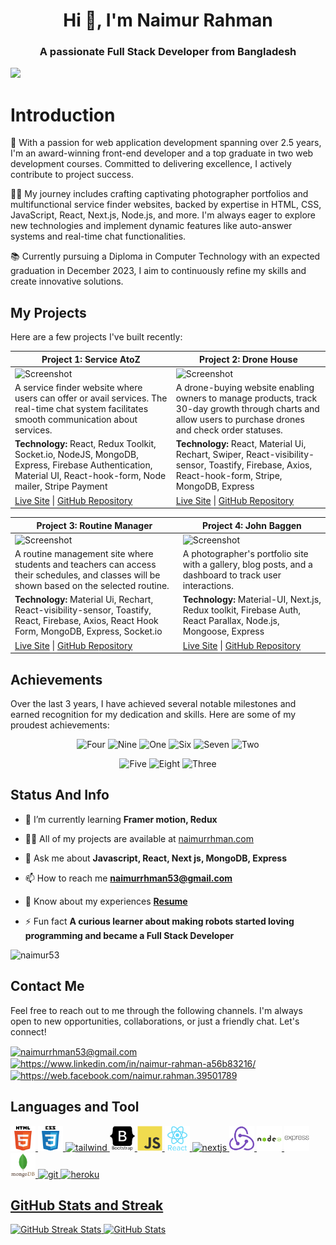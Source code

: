 <h1 align="center">Hi 👋, I'm Naimur Rahman</h1>
<h3 align="center">A passionate Full Stack Developer from Bangladesh</h3>
<img src='https://i.ibb.co/bQpCZ2r/1676490741805.jpg'/>

 # Introduction
🚀 With a passion for web application development spanning over 2.5 years, I'm an award-winning front-end developer and a top graduate in two web development courses. Committed to delivering excellence, I actively contribute to project success.

👨‍💻 My journey includes crafting captivating photographer portfolios and multifunctional service finder websites, backed by expertise in HTML, CSS, JavaScript, React, Next.js, Node.js, and more. I'm always eager to explore new technologies and implement dynamic features like auto-answer systems and real-time chat functionalities.

📚 Currently pursuing a Diploma in Computer Technology with an expected graduation in December 2023, I aim to continuously refine my skills and create innovative solutions. 
 
## My Projects

Here are a few projects I've built recently: 
 
<!-- Table 1 -->
| Project 1: Service AtoZ                     | Project 2: Drone House                            |
|--------------------------------------------|--------------------------------------------------|
| ![Screenshot](https://i.ibb.co/LgThwPZ/service-banner.jpg) | ![Screenshot](https://i.ibb.co/jrx2hwp/drone-house-banner.jpg) |
| A service finder website where users can offer or avail services. The real-time chat system facilitates smooth communication about services. | A drone-buying website enabling owners to manage products, track 30-day growth through charts and allow users to purchase drones and check order statuses. |
| **Technology:** React, Redux Toolkit, Socket.io, NodeJS, MongoDB, Express, Firebase Authentication, Material UI, React-hook-form, Node mailer, Stripe Payment | **Technology:** React, Material Ui, Rechart, Swiper, React-visibility-sensor, Toastify, Firebase, Axios, React-hook-form, Stripe, MongoDB, Express |
| [Live Site](https://service-assistant-a2z.web.app/) \| [GitHub Repository](https://github.com/Iasir-Arafat-riaz/Service-Assistant-TeamProject-Frontend) | [Live Site](https://assignment-12-43fb2.web.app/home) \| [GitHub Repository](https://github.com/Naimur53/drone-house) |

<!-- Table 2 -->
| Project 3: Routine Manager                 | Project 4: John Baggen                           |
|-------------------------------------------|-------------------------------------------------|
| ![Screenshot](https://i.ibb.co/YNKKYbG/routine-banner2-1.jpg) | ![Screenshot](https://i.ibb.co/x7BxtmQ/john-banner.jpg) |
| A routine management site where students and teachers can access their schedules, and classes will be shown based on the selected routine. | A photographer's portfolio site with a gallery, blog posts, and a dashboard to track user interactions. |
| **Technology:** Material Ui, Rechart, React-visibility-sensor, Toastify, React, Firebase, Axios, React Hook Form, MongoDB, Express, Socket.io | **Technology:** Material-UI, Next.js, Redux toolkit, Firebase Auth, React Parallax, Node.js, Mongoose, Express |
| [Live Site](https://routine-app-theta.vercel.app/) \| [GitHub Repository](https://github.com/Naimur53/routine_app) | [Live Site](https://photogrpher-portfolio.vercel.app/) \| [GitHub Repository](https://github.com/Naimur53/photogrpher-portfolio) |


## Achievements
<p align="left">Over the last 3 years, I have achieved several notable milestones and earned recognition for my dedication and skills. Here are some of my proudest achievements:</p>
<p align="center">
  <img src="https://i.ibb.co/r5DZXpy/8.png" alt="Four" width="100" />
  <img src="https://i.ibb.co/pfYfSjn/Naimur-Rahman-3-page-0001.jpg" alt="Nine" width="100" />
  <img src="https://i.ibb.co/Zfc62rr/top-1.jpg" alt="One" width="100" />
  <img src="https://i.ibb.co/bHkFzG6/LWS-Certificate.jpg" alt="Six" width="100" />
  <img src="https://i.ibb.co/XVrxd8B/LWS-Excellence-Certificate.jpg" alt="Seven" width="100" />
  <img src="https://i.ibb.co/C7tMdh0/277821879-1342431279572667-6876553603632776641-n.png" alt="Two" width="100" />
</p>
<p align="center">
  <img src="https://i.ibb.co/q7VLjQG/1672937404143.jpg" alt="Five" width="100" />
  <img src="https://i.ibb.co/dDmhgTx/LWS-Recommendation-Letter.jpg" alt="Eight" width="100" />
  <img src="https://i.ibb.co/tBG6sv4/recomendation.png" alt="Three" width="100" />
</p>


## Status And Info

<!-- - 🔭 I’m currently working on [Routine](https://routine-app-theta.vercel.app/) -->

- 🌱 I’m currently learning **Framer motion, Redux**

- 👨‍💻 All of my projects are available at [naimurrhman.com](http://naimurrhman.com/)

- 💬 Ask me about **Javascript, React, Next js, MongoDB, Express**

- 📫 How to reach me **naimurrhman53@gmail.com**

- 📄 Know about my experiences **[Resume](https://drive.google.com/file/d/1WKRO1KWgteJaALwgcv3Q7u59dq-BMkUX/view)**

- ⚡ Fun fact **A curious learner about making robots started loving programming and became a Full Stack Developer**
<p align="left"> <img src="https://komarev.com/ghpvc/?username=naimur53&label=Profile%20views&color=0e75b6&style=flat" alt="naimur53" /> </p>

## Contact Me
<p>Feel free to reach out to me through the following channels. I'm always open to new opportunities, collaborations, or just a friendly chat. Let's connect!</p> 
<p align="left">
 <a href="mailto:naimurrhman53@gmail.com" target="blank"><img align="center" src="https://i.ibb.co/3y5FYXW/Gmail-Logo-512px.png" alt="naimurrhman53@gmail.com" height="30" width="40" /></a>
<a href="https://linkedin.com/in/https://www.linkedin.com/in/naimur-rahman-a56b83216/" target="blank"><img align="center" src="https://raw.githubusercontent.com/rahuldkjain/github-profile-readme-generator/master/src/images/icons/Social/linked-in-alt.svg" alt="https://www.linkedin.com/in/naimur-rahman-a56b83216/" height="30" width="40" /></a>
<a href="https://fb.com/https://web.facebook.com/naimur.rahman.39501789" target="blank"><img align="center" src="https://raw.githubusercontent.com/rahuldkjain/github-profile-readme-generator/master/src/images/icons/Social/facebook.svg" alt="https://web.facebook.com/naimur.rahman.39501789" height="30" width="40" /></a>

</p>
 
## Languages and Tool
<p align="left"> 
  <a href="https://www.w3.org/html/" target="_blank" rel="noreferrer"> <img src="https://raw.githubusercontent.com/devicons/devicon/master/icons/html5/html5-original-wordmark.svg" alt="html5" width="40" height="40"/> </a>
  <a href="https://www.w3schools.com/css/" target="_blank" rel="noreferrer"> <img src="https://raw.githubusercontent.com/devicons/devicon/master/icons/css3/css3-original-wordmark.svg" alt="css3" width="40" height="40"/> </a>
  <a href="https://tailwindcss.com/" target="_blank" rel="noreferrer"> <img src="https://www.vectorlogo.zone/logos/tailwindcss/tailwindcss-icon.svg" alt="tailwind" width="40" height="40"/> </a> 
<a href="https://getbootstrap.com" target="_blank" rel="noreferrer"> <img src="https://raw.githubusercontent.com/devicons/devicon/master/icons/bootstrap/bootstrap-plain-wordmark.svg" alt="bootstrap" width="40" height="40"/> </a>
 <a href="https://developer.mozilla.org/en-US/docs/Web/JavaScript" target="_blank" rel="noreferrer"> <img src="https://raw.githubusercontent.com/devicons/devicon/master/icons/javascript/javascript-original.svg" alt="javascript" width="40" height="40"/> </a>
 <a href="https://reactjs.org/" target="_blank" rel="noreferrer"> <img src="https://raw.githubusercontent.com/devicons/devicon/master/icons/react/react-original-wordmark.svg" alt="react" width="40" height="40"/> </a>
 <a href="https://nextjs.org/" target="_blank" rel="noreferrer"> <img src="https://cdn.worldvectorlogo.com/logos/nextjs-2.svg" alt="nextjs" width="40" height="40"/> </a>
 <a href="https://redux.js.org" target="_blank" rel="noreferrer"> <img src="https://raw.githubusercontent.com/devicons/devicon/master/icons/redux/redux-original.svg" alt="redux" width="40" height="40"/> </a>  
 <a href="https://nodejs.org" target="_blank" rel="noreferrer"> <img src="https://raw.githubusercontent.com/devicons/devicon/master/icons/nodejs/nodejs-original-wordmark.svg" alt="nodejs" width="40" height="40"/> </a>  
<a href="https://expressjs.com" target="_blank" rel="noreferrer"> <img src="https://raw.githubusercontent.com/devicons/devicon/master/icons/express/express-original-wordmark.svg" alt="express" width="40" height="40"/> </a> 
<a href="https://www.mongodb.com/" target="_blank" rel="noreferrer"> <img src="https://raw.githubusercontent.com/devicons/devicon/master/icons/mongodb/mongodb-original-wordmark.svg" alt="mongodb" width="40" height="40"/> </a> 
<a href="https://git-scm.com/" target="_blank" rel="noreferrer"> <img src="https://www.vectorlogo.zone/logos/git-scm/git-scm-icon.svg" alt="git" width="40" height="40"/> </a>
 <a href="https://heroku.com" target="_blank" rel="noreferrer"> <img src="https://www.vectorlogo.zone/logos/heroku/heroku-icon.svg" alt="heroku" width="40" height="40"/> </a> <a href="https://www.w3.org/html/" target="_blank" rel="noreferrer">
   </p>
  
## GitHub Stats and Streak

<p float="left">
  <img src="https://github-readme-streak-stats.herokuapp.com/?user=naimur53" alt="GitHub Streak Stats" width="48%" />
  <img src="https://github-readme-stats.vercel.app/api?username=naimur53&show_icons=true&locale=en" alt="GitHub Stats" width="48%" />
</p>


